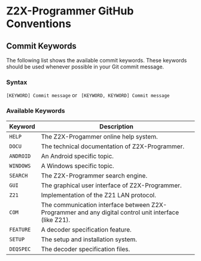 # Z2X-Programmer GitHub Conventions
## Commit Keywords

The following list shows the available commit keywords. These keywords should be used whenever possible in your Git commit message.

### Syntax
```[KEYWORD] Commit message``` or ``` [KEYWORD, KEYWORD] Commit message```

### Available Keywords

| Keyword | Description |
|---|---|
| `HELP`   | The Z2X-Progammer online help system. |
| `DOCU`   | The technical documentation of Z2X-Programmer. |
| `ANDROID`   | An Android specific topic. |
| `WINDOWS`   | A Windows specific topic. |
| `SEARCH`   | The Z2X-Programmer search engine. |
| `GUI`   | The graphical user interface of Z2X-Programmer. |
| `Z21`   | Implementation of the Z21 LAN protocol. |
| `COM`   | The communication interface between Z2X-Programmer and any digital control unit interface (like Z21). |
| `FEATURE` | A decoder specification feature. |
| `SETUP` | The setup and installation system. |
| `DEQSPEC` | The decoder specification files. |




